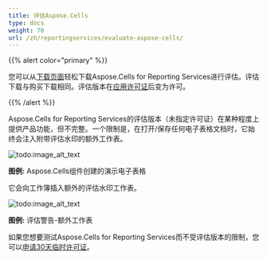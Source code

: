 ```yaml
---
title: 评估Aspose.Cells
type: docs
weight: 70
url: /zh/reportingservices/evaluate-aspose-cells/
---
```


{{% alert color="primary" %}}

您可以从[下载页面](https://downloads.aspose.com/cells/reportingservices)轻松下载Aspose.Cells for Reporting Services进行评估。评估下载与购买下载相同。评估版本在[应用许可证](/cells/zh/reportingservices/licensing/)后变为许可。

{{% /alert %}}

Aspose.Cells for Reporting Services的评估版本（未指定许可证）在某种程度上提供产品功能，但不完整。一个限制是，在打开/保存任何电子表格文档时，它始终会注入附带评估水印的额外工作表。

![todo:image_alt_text](evaluate-aspose-cells_1.png)

**图例:** Aspose.Cells组件创建的演示电子表格

它会向工作簿插入额外的评估水印工作表。

![todo:image_alt_text](evaluate-aspose-cells_2.png)

**图例:** 评估警告-额外工作表

如果您想要测试Aspose.Cells for Reporting Services而不受评估版本的限制，您可以[申请30天临时许可证](https://purchase.aspose.com/temporary-license)。
